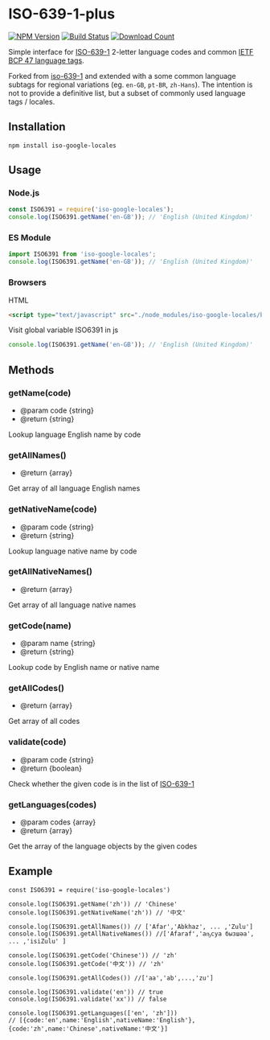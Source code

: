 # ISO-639-1-plus
[![NPM Version][npm-image]][npm-url]
[![Build Status][travis-image]][travis-url]
[![Download Count][download-url]][npm-url]

[travis-image]: https://travis-ci.org/polarisation/iso-639-1-plus.svg?branch=master
[travis-url]: https://travis-ci.org/polarisation/iso-639-1-plus
[npm-image]: https://img.shields.io/npm/v/iso-639-1-plus.svg?style=flat-square
[npm-url]: https://npmjs.org/package/iso-639-1-plus
[download-url]: https://img.shields.io/npm/dt/iso-639-1-plus.svg?style=flat-square

Simple interface for [ISO-639-1](https://en.wikipedia.org/wiki/List_of_ISO_639-1_codes) 2-letter language codes and common [IETF BCP 47 language tags](https://en.wikipedia.org/wiki/IETF_language_tag).

Forked from [iso-639-1](https://github.com/meikidd/iso-639-1) and extended with a some common language subtags for regional variations (eg. `en-GB`, `pt-BR`, `zh-Hans`). The intention is not to provide a definitive list, but a subset of commonly used language tags / locales.

## Installation

```
npm install iso-google-locales
```

## Usage

### Node.js

```javascript
const ISO6391 = require('iso-google-locales');
console.log(ISO6391.getName('en-GB')); // 'English (United Kingdom)'
```

### ES Module

```javascript
import ISO6391 from 'iso-google-locales';
console.log(ISO6391.getName('en-GB')); // 'English (United Kingdom)'
```

### Browsers

HTML

```html
<script type="text/javascript" src="./node_modules/iso-google-locales/build/index.js"></script>
```

Visit global variable ISO6391 in js

```javascript
console.log(ISO6391.getName('en-GB')); // 'English (United Kingdom)'
```

## Methods

### getName(code)
  - @param code {string}
  - @return {string}

Lookup language English name by code

### getAllNames()
  - @return {array}

Get array of all language English names

### getNativeName(code)
  - @param code {string}
  - @return {string}

Lookup language native name by code

### getAllNativeNames()
  - @return {array}

Get array of all language native names


### getCode(name)
  - @param name {string}
  - @return {string}

Lookup code by English name or native name

### getAllCodes()
  - @return {array}

Get array of all codes

### validate(code)
  - @param code {string}
  - @return {boolean}

Check whether the given code is in the list of [ISO-639-1](https://en.wikipedia.org/wiki/List_of_ISO_639-1_codes)

### getLanguages(codes)
  - @param codes {array}
  - @return {array}

Get the array of the language objects by the given codes

## Example

```
const ISO6391 = require('iso-google-locales')

console.log(ISO6391.getName('zh')) // 'Chinese'
console.log(ISO6391.getNativeName('zh')) // '中文'

console.log(ISO6391.getAllNames()) // ['Afar','Abkhaz', ... ,'Zulu']
console.log(ISO6391.getAllNativeNames()) //['Afaraf','аҧсуа бызшәа', ... ,'isiZulu' ]

console.log(ISO6391.getCode('Chinese')) // 'zh'
console.log(ISO6391.getCode('中文')) // 'zh'

console.log(ISO6391.getAllCodes()) //['aa','ab',...,'zu']

console.log(ISO6391.validate('en')) // true
console.log(ISO6391.validate('xx')) // false

console.log(ISO6391.getLanguages(['en', 'zh']))
// [{code:'en',name:'English',nativeName:'English'},{code:'zh',name:'Chinese',nativeName:'中文'}]

```

